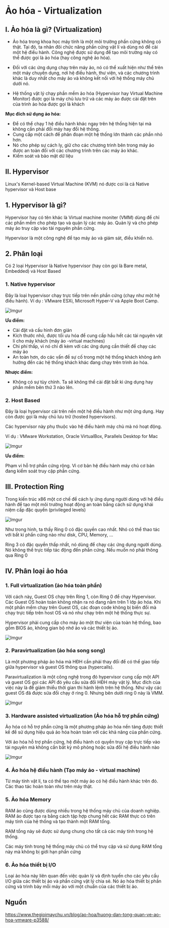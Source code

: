 # Ảo hóa - Virtualization

## I. Ảo hóa là gì? (Virtualization)

- Ảo hóa trong khoa học máy tính là một môi trường phần cứng không có thật. Tại đó, ta nhân đôi chức năng phần cứng vật lí và dùng nó để cài một hệ điều hành. Công nghệ được sử dụng để tạo môi trường này có thể được gọi là ảo hóa (hay công nghệ ảo hóa).

- Đối với các ứng dụng chạy trên máy ảo, nó có thể xuất hiện như thể trên một máy chuyên dụng, nơi hệ điều hành, thư viện, và các chương trình khác là duy nhất cho máy ảo và không kết nối với hệ thống máy chủ dưới nó.

- Hệ thống vật lý chạy phần mềm ảo hóa (Hypervisor hay Virtual Machine Monitor) được gọi là máy chủ lưu trữ và các máy ảo được cài đặt trên của trình ảo hóa được gọi là khách

**Mục đích sử dụng ảo hóa:**

- Để có thể chạy 1 hệ điều hành khác ngay trên hệ thống hiện tại mà không cần phải đổi máy hay đổi hệ thống.
- Cung cấp một cách để phân đoạn một hệ thống lớn thành các phần nhỏ hơn.
- Nó cho phép sự cách ly, giữ cho các chương trình bên trong máy ảo được an toàn đối với các chương trình trên các máy ảo khác.
- Kiểm soát và bảo mật dữ liệu

## II. Hypervisor

Linux's Kernel-based Virtual Machine (KVM) nó được coi là cả Native hypervisor và Host base

## 1. Hypervisor là gì?

Hypervisor hay có tên khác là Virtual machine moniter (VMM) dùng để chỉ các phần mềm cho phép tạo và quản lý các máy ảo. Quản lý và cho phép máy ảo truy cập vào tài nguyên phần cứng.

Hypervisor là một công nghệ để tạo máy ảo và giám sát, điều khiển nó.

## 2. Phân loại

Có 2 loại Hypervisor là Native hypervisor (hay còn gọi là Bare metal, Embedded) và Host Based

### 1. Native hypervisor

Đây là loại hypervisor chạy trực tiếp trên nền phần cứng (chạy như một hệ điều hành). Ví dụ : VMware ESXi, Microsoft Hyper-V và Apple Boot Camp.

![Imgur](https://i.imgur.com/Phw8YF0.png)

**Ưu điểm:**

- Cài đặt và cấu hình đơn giản
- Kích thước nhỏ, được tối ưu hóa để cung cấp hầu hết các tài nguyên vật lí cho máy khách (máy ảo -virtual machines)
- Chi phí thấp, vì nó chỉ đi kèm với các ứng dụng cần thiết để chạy các máy ảo
- An toàn hơn, do các vấn đề sự cố trong một hệ thống khách không ảnh hưởng đến các hệ thống khách khác đang chạy trên trình ảo hóa.

**Nhược điểm:**

- Không có sự tùy chỉnh. Ta sẽ không thể cài đặt bất kì ứng dụng hay phần mềm bên thứ 3 nào lên.

### 2. Host Based

Đây là loại hypervisor cài trên nền một hệ điều hành như một ứng dụng. Hay còn được gọi là máy chủ lưu trữ (hosted hypervisors).

Các hypervisor này phụ thuộc vào hệ điều hành máy chủ mà nó hoạt động.

Ví dụ : VMware Workstation, Oracle VirtualBox, Parallels Desktop for Mac

![Imgur](https://i.imgur.com/W7rCi13.png)

**Ưu điểm:**

Phạm vi hỗ trợ phần cứng rộng. Vì cơ bản hệ điều hành máy chủ cơ bản đang kiểm soát truy cập phần cứng.

## III. Protection Ring

Trong kiến trúc x86 một cơ chế để cách ly ứng dụng người dùng với hệ điều hành để tạo một môi trường hoạt động an toàn bằng cách sử dụng khái niệm cấp đặc quyền (privileged levels)

![Imgur](https://i.imgur.com/QWcU9ig.png)

Như trong hình, ta thấy Ring 0 có đặc quyền cao nhất. Nhó có thể thao tác với bất kì phần cứng nào như disk, CPU, Memory, ...

Ring 3 có đặc quyền thấp nhất, nó dùng để chạy các ứng dụng người dùng. Nó không thể trực tiếp tác động đến phần cứng. Nếu muốn nó phải thông qua Ring 0

## IV. Phân loại ảo hóa

### 1. Full virtualization (ảo hóa toàn phần)

Với cách này, Guest OS chạy trên Ring 1, còn Ring 0 để chạy Hypervisor. Các Guest OS hoàn toàn không nhận ra nó đang nằm trên 1 lớp ảo hóa. Khi một phần mềm chạy trên Guest OS, các đoạn code không bị biến đổi mà chạy trực tiếp trên host OS và nó như chạy trên một hệ thống thực sự.

Hypervisor phải cung cấp cho máy ảo một thư viện của toàn hệ thống, bao gồm BIOS ảo, không gian bộ nhớ ảo và các thiết bị ảo.

![Imgur](https://i.imgur.com/3LfWoZc.png)

### 2. Paravirtualization (ảo hóa song song)

Là một phương pháp ảo hóa mà HĐH cần phải thay đổi để có thể giao tiếp giữa hypervisor và guest OS thông qua (hypercalls).

Paravirtualization là một công nghệ trong đó hypervisor cung cấp một API và guest OS gọi các API đó yêu cầu sửa đổi HĐH máy vật lý. Mục đích của việc này là để giảm thiểu thời gian thi hành lệnh trên hệ thống. Như vậy các guest OS đã được sửa đổi chạy ở ring 0. Nhưng bên dưới ring 0 này là VMM.

![Imgur](https://i.imgur.com/VtyshnC.png)

### 3. Hardware assisted virtualization (Ảo hóa hỗ trợ phần cứng)

Ảo hóa có hỗ trợ phần cứng là một phương pháp ảo hóa nền tảng được thiết kế để sử dụng hiệu quả ảo hóa hoàn toàn với các khả năng của phần cứng.

Với ảo hóa hỗ trợ phần cứng, hệ điều hành có quyền truy cập trực tiếp vào tài nguyên mà không cần bất kỳ mô phỏng hoặc sửa đổi hệ điều hành nào

![Imgur](https://i.imgur.com/ThDuIX9.png)

### 4. Ảo hóa hệ điều hành (Tạo máy ảo - virtual machine)

Từ máy tính vật lí, ta có thể tạo một máy ảo có hệ điều hành khác trên đó. Các thao tác hoàn toàn như trên máy thật.

### 5. Ảo hóa Memory

RAM ảo cũng được dùng nhiều trong hệ thống máy chủ của doanh nghiệp. RAM ảo được tạo ra bằng cách tập hợp chung hết các RAM thực có trên máy tính của hệ thống và tạo thành một RAM tổng.

RAM tổng này sẽ được sử dụng chung cho tất cả các máy tính trong hệ thống.

Các máy tính trong hệ thống máy chủ có thể truy cập và sử dụng RAM tổng này mà không bị giới hạn phần cứng

### 6. Ảo hóa thiết bị I/O

Loại ảo hóa này liên quan đến việc quản lý và định tuyến cho các yêu cầu I/O giữa các thiết bị ảo và phần cứng vật lý chia sẻ. Nó ảo hóa thiết bị phần cứng và trình bày mỗi máy ảo với một chuẩn của các thiết bị ảo.

## Nguồn

https://www.thegioimaychu.vn/blog/ao-hoa/huong-dan-tong-quan-ve-ao-hoa-vmware-p3588/